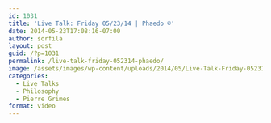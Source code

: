 ```yaml
---
id: 1031
title: 'Live Talk: Friday 05/23/14 | Phaedo ©'
date: 2014-05-23T17:08:16-07:00
author: sorfila
layout: post
guid: /?p=1031
permalink: /live-talk-friday-052314-phaedo/
image: /assets/images/wp-content/uploads/2014/05/Live-Talk-Friday-052314-Phaedo-©.jpg
categories:
  - Live Talks
  - Philosophy
  - Pierre Grimes
format: video
---
```

